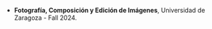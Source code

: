 - <strong>Fotografía, Composición y Edición de Imágenes</strong>, Universidad de Zaragoza - Fall 2024.